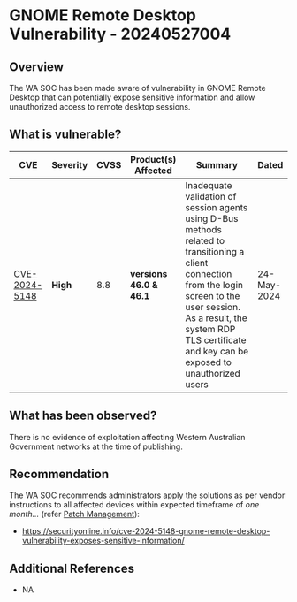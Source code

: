 # GNOME Remote Desktop Vulnerability - 20240527004

## Overview

The WA SOC has been made aware of vulnerability in GNOME Remote Desktop that can potentially expose sensitive information and allow unauthorized access to remote desktop sessions. 

## What is vulnerable?

| CVE  | Severity     | CVSS | Product(s) Affected | Summary | Dated |
| ---- | ------------ | ---- | ------------------- | ------- | ----- |
| [CVE-2024-5148](https://www.tenable.com/cve/CVE-2024-5148) | **High** | 8.8  | **versions 46.0 & 46.1** |  Inadequate validation of session agents using D-Bus methods related to transitioning a client connection from the login screen to the user session. As a result, the system RDP TLS certificate and key can be exposed to unauthorized users      |   24-May-2024    |

## What has been observed?

There is no evidence of exploitation affecting Western Australian Government networks at the time of publishing.

## Recommendation

The WA SOC recommends administrators apply the solutions as per vendor instructions to all affected devices within expected timeframe of *one month...* (refer [Patch Management](../guidelines/patch-management.md)):

- https://securityonline.info/cve-2024-5148-gnome-remote-desktop-vulnerability-exposes-sensitive-information/

## Additional References

- NA
